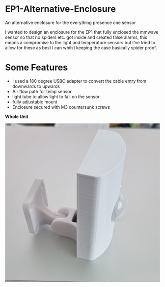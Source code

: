 # EP1-Alternative-Enclosure
An alternative enclosure for the everything presence one sensor

I wanted to design an enclosure for the EP1 that fully enclosed the mmwave sensor so that no spiders etc. got inside and created false alarms, this means a compromise to the light and temperature sensors but I've tried to allow for these as best I can whilst keeping the case basically spider proof.
# Some Features
* I used a 180 degree USBC adapter to convert the cable entry from downwards to upwards
* Air flow path for temp sensor
* light tube to allow light to fall on the sensor
* fully adjustable mount
* Enclosure secured with M3 countersunk screws

**Whole Unit**

![Complete unit](https://github.com/gadjet/EP1-Alternative-Enclosure/blob/main/20230106_103310%20(Medium).jpg)

